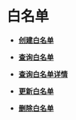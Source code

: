 # 白名单<a name="elb_zq_bm_0000"></a>

-   **[创建白名单](创建白名单-76.md)**  

-   **[查询白名单](查询白名单.md)**  

-   **[查询白名单详情](查询白名单详情-77.md)**  

-   **[更新白名单](更新白名单-78.md)**  

-   **[删除白名单](删除白名单-79.md)**  


